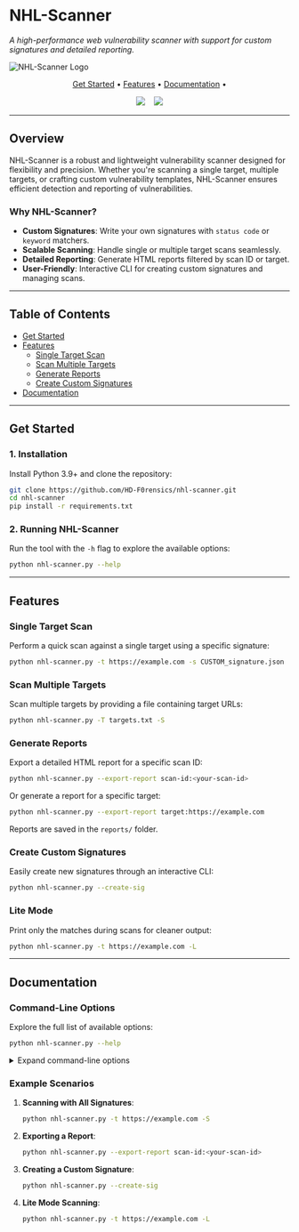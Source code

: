 # **NHL-Scanner**  
*A high-performance web vulnerability scanner with support for custom signatures and detailed reporting.*

![NHL-Scanner Logo](/blob/main/Files/NHL-LOGO.jpg)

<p align="center">
  <a href="#get-started">Get Started</a> •
  <a href="#features">Features</a> •
  <a href="#documentation">Documentation</a> •
</p>

<p align="center">

<img src="https://img.shields.io/badge/python-3.9+-blue.svg?style=for-the-badge&logo=python&logoColor=white">
&nbsp;&nbsp;
<a href="#documentation"><img src="https://img.shields.io/badge/documentation-%23000000.svg?style=for-the-badge&logo=read-the-docs&logoColor=white"></a>

</p>

---

## **Overview**

NHL-Scanner is a robust and lightweight vulnerability scanner designed for flexibility and precision. Whether you're scanning a single target, multiple targets, or crafting custom vulnerability templates, NHL-Scanner ensures efficient detection and reporting of vulnerabilities.

### **Why NHL-Scanner?**
- **Custom Signatures**: Write your own signatures with `status code` or `keyword` matchers.
- **Scalable Scanning**: Handle single or multiple target scans seamlessly.
- **Detailed Reporting**: Generate HTML reports filtered by scan ID or target.
- **User-Friendly**: Interactive CLI for creating custom signatures and managing scans.

---

## **Table of Contents**

- [Get Started](#get-started)
- [Features](#features)
  - [Single Target Scan](#single-target-scan)
  - [Scan Multiple Targets](#scan-multiple-targets)
  - [Generate Reports](#generate-reports)
  - [Create Custom Signatures](#create-custom-signatures)
- [Documentation](#documentation)

---

## **Get Started**

### **1. Installation**

Install Python 3.9+ and clone the repository:

```bash
git clone https://github.com/HD-F0rensics/nhl-scanner.git
cd nhl-scanner
pip install -r requirements.txt
```

### **2. Running NHL-Scanner**

Run the tool with the `-h` flag to explore the available options:

```bash
python nhl-scanner.py --help
```

---

## **Features**

### **Single Target Scan**

Perform a quick scan against a single target using a specific signature:

```bash
python nhl-scanner.py -t https://example.com -s CUSTOM_signature.json
```

### **Scan Multiple Targets**

Scan multiple targets by providing a file containing target URLs:

```bash
python nhl-scanner.py -T targets.txt -S
```

### **Generate Reports**

Export a detailed HTML report for a specific scan ID:

```bash
python nhl-scanner.py --export-report scan-id:<your-scan-id>
```

Or generate a report for a specific target:

```bash
python nhl-scanner.py --export-report target:https://example.com
```

Reports are saved in the `reports/` folder.

### **Create Custom Signatures**

Easily create new signatures through an interactive CLI:

```bash
python nhl-scanner.py --create-sig
```

### **Lite Mode**

Print only the matches during scans for cleaner output:

```bash
python nhl-scanner.py -t https://example.com -L
```

---

## **Documentation**

### **Command-Line Options**

Explore the full list of available options:

```bash
python nhl-scanner.py --help
```

<details>
  <summary>Expand command-line options</summary>

```plaintext
-t, --target               Specify a single target URL
-T, --targets              File containing multiple target URLs
-S, --all_signatures       Use all signatures in the 'signatures' folder
-s, --signature            Use a specific signature file
-L, --lite                 Lite mode: print only matches
--export-report            Export a report by scan-id or target (e.g., scan-id:<id> or target:<url>)
--create-sig               Create a custom signature interactively
```

</details>

### **Example Scenarios**

1. **Scanning with All Signatures**:
    ```bash
    python nhl-scanner.py -t https://example.com -S
    ```

2. **Exporting a Report**:
    ```bash
    python nhl-scanner.py --export-report scan-id:<your-scan-id>
    ```

3. **Creating a Custom Signature**:
    ```bash
    python nhl-scanner.py --create-sig
    ```

4. **Lite Mode Scanning**:
    ```bash
    python nhl-scanner.py -t https://example.com -L
    ```


